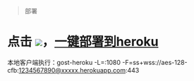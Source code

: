> 部署
# 点击 [![](https://www.herokucdn.com/deploy/button.png)](https://heroku.com/deploy?template=https://github.com/xuiv01/gost-heroku)，[一键部署到heroku](https://heroku.com/deploy?template=https://github.com/xuiv01/gost-heroku)

本地客户端执行：gost-heroku -L=:1080 -F=ss+wss://aes-128-cfb:1234567890@xxxxx.herokuapp.com:443
